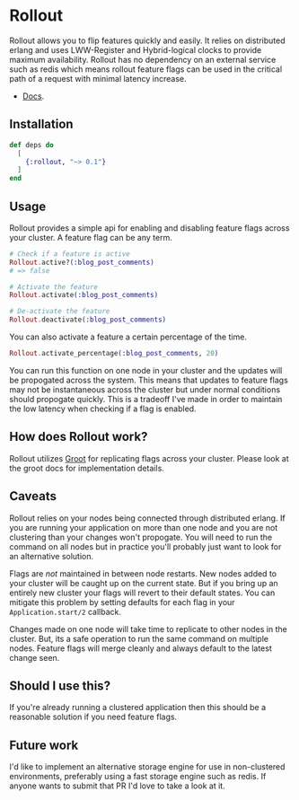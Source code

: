 # Rollout

Rollout allows you to flip features quickly and easily. It relies on
distributed erlang and uses LWW-Register and Hybrid-logical clocks
to provide maximum availability. Rollout has no dependency on an external
service such as redis which means rollout feature flags can be used in the
critical path of a request with minimal latency increase.

* [Docs](https://hexdocs.pm/rollout).

## Installation

```elixir
def deps do
  [
    {:rollout, "~> 0.1"}
  ]
end
```

## Usage

Rollout provides a simple api for enabling and disabling feature flags across
your cluster. A feature flag can be any term.

```elixir
# Check if a feature is active
Rollout.active?(:blog_post_comments)
# => false

# Activate the feature
Rollout.activate(:blog_post_comments)

# De-activate the feature
Rollout.deactivate(:blog_post_comments)
```

You can also activate a feature a certain percentage of the time.

```elixir
Rollout.activate_percentage(:blog_post_comments, 20)
```

You can run this function on one node in your cluster and the updates will
be propogated across the system. This means that updates to feature flags may
not be instantaneous across the cluster but under normal conditions should propogate
quickly. This is a tradeoff I've made in order to maintain the low latency when
checking if a flag is enabled.

## How does Rollout work?

Rollout utilizes [Groot](https://github.com/keathley/groot) for replicating flags
across your cluster. Please look at the groot docs for implementation details.

## Caveats

Rollout relies on your nodes being connected through distributed erlang. If you
are running your application on more than one node and you are not clustering than
your changes won't propogate. You will need to run the command on all nodes but
in practice you'll probably just want to look for an alternative solution.

Flags are *not* maintained in between node restarts. New nodes added to your cluster
will be caught up on the current state. But if you bring up an entirely new cluster
your flags will revert to their default states. You can mitigate this problem
by setting defaults for each flag in your `Application.start/2` callback.

Changes made on one node will take time to replicate to other nodes in the cluster.
But, its a safe operation to run the same command on multiple nodes. Feature flags
will merge cleanly and always default to the latest change seen.

## Should I use this?

If you're already running a clustered application then this should be a reasonable
solution if you need feature flags.

## Future work

I'd like to implement an alternative storage engine for use in non-clustered
environments, preferably using a fast storage engine such as redis. If anyone
wants to submit that PR I'd love to take a look at it.

